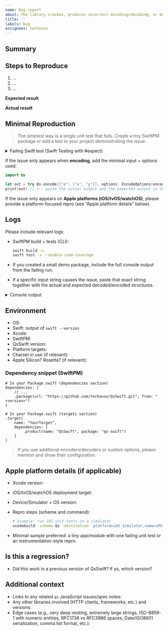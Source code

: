 ```yaml
---
name: Bug report
about: The library crashes, produces incorrect encoding/decoding, or behaves unexpectedly.
title: ''
labels: bug
assignees: techouse
---
```


<!--
  Since this is a port of `qs`, please check the original repo for related issues:
  https://github.com/ljharb/qs/issues
  If you find a relevant issue or spec note, please link it here.
-->

## Summary

<!-- A clear and concise description of what the bug is. -->

## Steps to Reproduce

<!-- Include full steps so we can reproduce the problem. Prefer a minimal repro. -->

1. ...
2. ...
3. ...

**Expected result**
<!-- What did you expect to happen? -->

**Actual result**
<!-- What actually happened? Include exact output / string values where relevant. -->

## Minimal Reproduction

> The simplest way is a single unit test that fails.
> Create a tiny SwiftPM package or add a test to your project demonstrating the issue.

<details>
<summary>Failing Swift test (Swift Testing with #expect)</summary>

```swift
import Testing
import Qs

@Test
func repro() throws {
    // Replace with the minimal input that fails:
    let decoded = try Qs.decode("a[b]=1")
    // Expectation mirrors JS `qs` behavior
    #expect((decoded as NSDictionary) == ["a": ["b": "1"]] as NSDictionary)
}
```
</details>

If the issue only appears when **encoding**, add the minimal input + options used:

```swift
import Qs

let out = try Qs.encode(["a": ["x", "y"]], options: EncodeOptions(encode: false))
print(out) // <-- paste the actual output and the expected output in the issue
```

If the issue only appears on **Apple platforms (iOS/tvOS/watchOS)**, please provide a platform-focused repro (see “Apple platform details” below).

## Logs

Please include relevant logs:

- SwiftPM build + tests (CLI):
  ```bash
  swift build -v
  swift test -v --enable-code-coverage
  ```

- If you created a small demo package, include the full console output from the failing run.

- If a specific input string causes the issue, paste that exact string together with the actual and expected decoded/encoded structures.

<details>
<summary>Console output</summary>

```
# paste here
```
</details>

## Environment

- OS: <!-- e.g., macOS 14.5 / Ubuntu 22.04 / Windows 11 (via Swift toolchain) -->
- Swift: output of `swift --version`
- Xcode: <!-- e.g., 15.4 (if applicable) -->
- SwiftPM: <!-- e.g., 5.10 (or "via Xcode") -->
- QsSwift version: <!-- e.g., 0.1.0 -->
- Platform targets: <!-- e.g., iOS 13+ / macOS 12+ / tvOS 13+ / watchOS 8+ -->
- Charset in use (if relevant): <!-- UTF-8 / ISO-8859-1 -->
- Apple Silicon? Rosetta? (if relevant): <!-- yes/no -->

### Dependency snippet (SwiftPM)

```text
# In your Package.swift (dependencies section)
dependencies: [
    // ...
    .package(url: "https://github.com/techouse/QsSwift.git", from: "<version>")
]
```

```text
# In your Package.swift (targets section)
.target(
    name: "YourTarget",
    dependencies: [
        .product(name: "QsSwift", package: "qs-swift")
    ]
)
```

> If you use additional encoders/decoders or custom options, please mention and show their configuration.

## Apple platform details (if applicable)

- Xcode version:
- iOS/tvOS/watchOS deployment target:
- Device/Simulator + OS version:
- Repro steps (scheme and command):
  ```bash
  # Example: run iOS unit tests on a simulator
  xcodebuild -scheme Qs -destination 'platform=iOS Simulator,name=iPhone 15,OS=17.5' test | xcpretty
  ```

- Minimal sample preferred: a tiny app/module with one failing unit test or an instrumentation-style repro.

## Is this a regression?

- Did this work in a previous version of QsSwift? If so, which version?

## Additional context

- Links to any related `qs` JavaScript issues/spec notes:
- Any other libraries involved (HTTP clients, frameworks, etc.) and versions:
- Edge cases (e.g., very deep nesting, extremely large strings, ISO-8859-1 with numeric entities, RFC1738 vs RFC3986 spaces, Date/ISO8601 serialization, comma list format, etc.):
